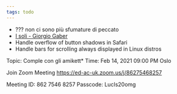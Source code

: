 ```yaml
---
tags: todo
---
```

- ??? non ci sono più sfumature di peccato
- [I soli - Giorgio Gaber](https://deezer.com/track/104718080)
- Handle overflow of button shadows in Safari
- Handle bars for scrolling always displayed in Linux distros

Topic: Comple con gli amikett*
Time: Feb 14, 2021 09:00 PM Oslo

Join Zoom Meeting
https://ed-ac-uk.zoom.us/j/86275468257

Meeting ID: 862 7546 8257
Passcode: LucIs20omg